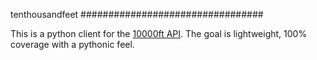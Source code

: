 tenthousandfeet
#################################

This is a python client for the [10000ft API](http://10kft.github.io/api-documentation/). The goal is lightweight, 100% coverage with a pythonic feel.